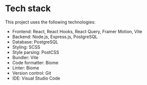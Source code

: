 # Tech stack

This project uses the following technologies:

- Frontend: React, React Hooks, React Query, Framer Motion, Vite
- Backend: Node.js, Express.js, PostgreSQL
- Database: PostgreSQL
- Styling: SCSS
- Style parsing: PostCSS
- Bundler: Vite
- Code formatter: Biome
- Linter: Biome
- Version control: Git
- IDE: Visual Studio Code